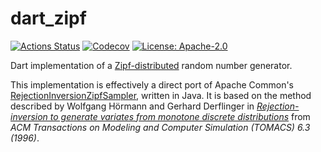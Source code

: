 # dart_zipf

[![Actions Status](https://github.com/flexremit/app/workflows/build/badge.svg)](https://github.com/flexremit/app/actions?query=workflow%3Abuild)
[![Codecov](https://codecov.io/github/brokeyourbike/dart_zipf/coverage.svg?branch=master)](https://codecov.io/gh/brokeyourbike/dart_zipf)
[![License: Apache-2.0](https://img.shields.io/github/license/brokeyourbike/dart_zipf)](https://github.com/brokeyourbike/dart_zipf/blob/main/LICENSE)

Dart implementation of a
[Zipf-distributed](https://en.wikipedia.org/wiki/Zipf's_law) random
number generator.

This implementation is effectively a direct port of Apache Common's
[RejectionInversionZipfSampler](https://github.com/apache/commons-rng/blob/6a1b0c16090912e8fc5de2c1fb5bd8490ac14699/commons-rng-sampling/src/main/java/org/apache/commons/rng/sampling/distribution/RejectionInversionZipfSampler.java),
written in Java. It is based on the method described by Wolfgang Hörmann and Gerhard Derflinger
in [*Rejection-inversion to generate variates from monotone discrete
distributions*](https://dl.acm.org/citation.cfm?id=235029) from *ACM Transactions on Modeling
and Computer Simulation (TOMACS) 6.3 (1996)*.